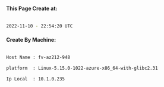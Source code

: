 
   
#### This Page Create at:

```bash

2022-11-10 - 22:54:20 UTC

```

#### Create By Machine:

```bash

Host Name : fv-az212-948

platform  : Linux-5.15.0-1022-azure-x86_64-with-glibc2.31

Ip Local  : 10.1.0.235

```

